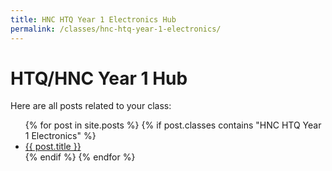 ```yaml
---
title: HNC HTQ Year 1 Electronics Hub
permalink: /classes/hnc-htq-year-1-electronics/
---
```


<h1>HTQ/HNC Year 1 Hub</h1>
<p>Here are all posts related to your class:</p>

<ul>
  {% for post in site.posts %}
    {% if post.classes contains "HNC HTQ Year 1 Electronics" %}
      <li><a href="{{'/engineering-hub' | append: post.url }}">{{ post.title }}</a></li>
    {% endif %}
  {% endfor %}
</ul>
